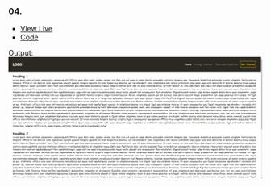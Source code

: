 ### 04.
- [View Live](https://irahuldutta02.github.io/pw-skills-fswd-ja-assignments/006-css-02/position-css/04)
- [Code](https://github.com/irahuldutta02/pw-skills-fswd-ja-assignments/tree/main/006-css-02/position-css/04/)

Output:
![output](./output.png)